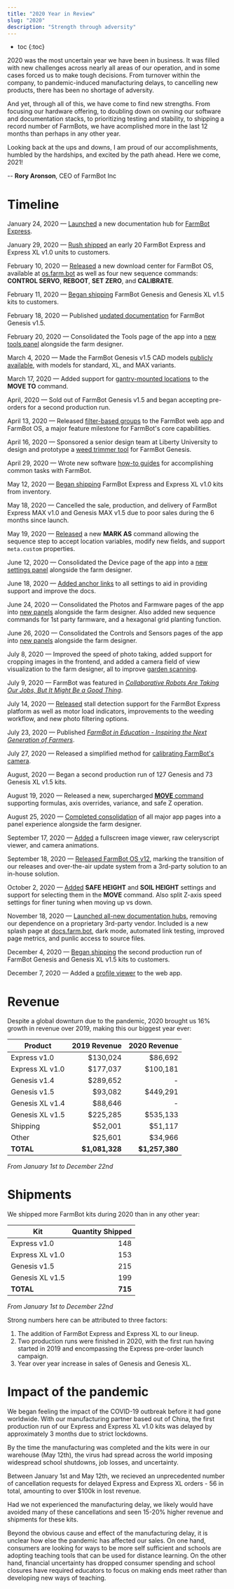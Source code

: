 ```yaml
---
title: "2020 Year in Review"
slug: "2020"
description: "Strength through adversity"
---
```


* toc
{:toc}

2020 was the most uncertain year we have been in business. It was filled with new challenges across nearly all areas of our operation, and in some cases forced us to make tough decisions. From turnover within the company, to pandemic-induced manufacturing delays, to cancelling new products, there has been no shortage of adversity.

And yet, through all of this, we have come to find new strengths. From focusing our hardware offering, to doubling down on owning our software and documentation stacks, to prioritizing testing and stability, to shipping a record number of FarmBots, we have acomplished more in the last 12 months than perhaps in any other year.

Looking back at the ups and downs, I am proud of our accomplishments, humbled by the hardships, and excited by the path ahead. Here we come, 2021!

-- **Rory Aronson**, CEO of FarmBot Inc

# Timeline

January 24, 2020 — [Launched](https://farm.bot/blogs/news/introducing-the-farmbot-express-documentation-hub) a new documentation hub for [FarmBot Express](http://express.farm.bot).

January 29, 2020 — [Rush shipped](https://farm.bot/blogs/news/first-farmbot-express-and-express-xl-deliveries) an early 20 FarmBot Express and Express XL v1.0 units to customers.

February 10, 2020 — [Released](https://farm.bot/blogs/news/february-10-2020-software-update) a new download center for FarmBot OS, available at [os.farm.bot](http://os.farm.bot) as well as four new sequence commands: **CONTROL SERVO**, **REBOOT**, **SET ZERO**, and **CALIBRATE**.

February 11, 2020 — [Began shipping](https://farm.bot/blogs/news/farmbot-genesis-and-genesis-xl-v1-5-shipping-this-week) FarmBot Genesis and Genesis XL v1.5 kits to customers.

February 18, 2020 — Published [updated documentation](https://farm.bot/blogs/news/now-available-genesis-v1-5-documentation) for FarmBot Genesis v1.5.

February 20, 2020 — Consolidated the Tools page of the app into a [new tools panel](https://farm.bot/blogs/news/february-20-2020-software-update) alongside the farm designer.

March 4, 2020 — Made the FarmBot Genesis v1.5 CAD models [publicly available](https://farm.bot/blogs/news/now-available-genesis-v1-5-cad-models), with models for standard, XL, and MAX variants.

March 17, 2020 — Added support for [gantry-mounted locations](https://farm.bot/blogs/news/march-17-2020-software-update) to the **MOVE TO** command.

April, 2020 — Sold out of FarmBot Genesis v1.5 and began accepting pre-orders for a second production run.

April 13, 2020 — Released [filter-based groups](https://farm.bot/blogs/news/april-13-2020-software-update) to the FarmBot web app and FarmBot OS, a major feature milestone for FarmBot's core capabilities.

April 16, 2020 — Sponsored a senior design team at Liberty University to design and prototype a [weed trimmer tool](https://farm.bot/blogs/news/weed-trimmer-tool-developed-by-the-liberty-university-school-of-engineering) for FarmBot Genesis.

April 29, 2020 — Wrote new software [how-to guides](https://farm.bot/blogs/news/new-software-how-to-guides) for accomplishing common tasks with FarmBot.

May 12, 2020 — [Began shipping](https://farm.bot/blogs/news/farmbot-express-now-available-from-inventory) FarmBot Express and Express XL v1.0 kits from inventory.

May 18, 2020 — Cancelled the sale, production, and delivery of FarmBot Express MAX v1.0 and Genesis MAX v1.5 due to poor sales during the 6 months since launch.

May 19, 2020 — [Released](https://farm.bot/blogs/news/may-19-2020-software-update) a new **MARK AS** command allowing the sequence step to accept location variables, modify new fields, and support `meta.custom` properties.

June 12, 2020 — Consolidated the Device page of the app into a [new settings panel](https://farm.bot/blogs/news/june-12-2020-software-update) alongside the farm designer.

June 18, 2020 — [Added anchor links](https://farm.bot/blogs/news/june-18-2020-software-update) to all settings to aid in providing support and improve the docs.

June 24, 2020 — Consolidated the Photos and Farmware pages of the app into [new panels](https://farm.bot/blogs/news/june-24-2020-software-update) alongside the farm designer. Also added new sequence commands for 1st party farmware, and a hexagonal grid planting function.

June 26, 2020 — Consolidated the Controls and Sensors pages of the app into [new panels](https://farm.bot/blogs/news/june-26-2020-software-update) alongside the farm designer.

July 8, 2020 — Improved the speed of photo taking, added support for cropping images in the frontend, and added a camera field of view visualization to the farm designer, all to improve [garden scanning](https://farm.bot/blogs/news/july-8-2020-software-update).

July 9, 2020 — FarmBot was featured in _[Collaborative Robots Are Taking Our Jobs, But It Might Be a Good Thing](https://www.youtube.com/watch?v=-jeSitHw-lk)_.

July 14, 2020 — [Released](https://farm.bot/blogs/news/july-14-2020-software-update) stall detection support for the FarmBot Express platform as well as motor load indicators, improvements to the weeding workflow, and new photo filtering options.

July 23, 2020 — Published _[FarmBot in Education - Inspiring the Next Generation of Farmers](https://www.youtube.com/watch?v=8PV0aR9Jl9A)_.

July 27, 2020 — Released a simplified method for [calibrating FarmBot's camera](https://farm.bot/blogs/news/new-camera-calibration-method).

August, 2020 — Began a second production run of 127 Genesis and 73 Genesis XL v1.5 kits.

August 19, 2020 — Released a new, supercharged [**MOVE** command](https://farm.bot/blogs/news/august-19-2020-software-update) supporting formulas, axis overrides, variance, and safe Z operation.

August 25, 2020 — [Completed consolidation](https://farm.bot/blogs/news/august-25-2020-software-update) of all major app pages into a panel experience alongside the farm designer.

September 17, 2020 — [Added](https://farm.bot/blogs/news/september-17-2020-software-update) a fullscreen image viewer, raw celeryscript viewer, and camera animations.

September 18, 2020 — [Released FarmBot OS v12](https://farm.bot/blogs/news/update-to-farmbot-os-v12), marking the transition of our releases and over-the-air update system from a 3rd-party solution to an in-house solution.

October 2, 2020 — [Added](https://farm.bot/blogs/news/october-2-2020-software-update) **SAFE HEIGHT** and **SOIL HEIGHT** settings and support for selecting them in the **MOVE** command. Also split Z-axis speed settings for finer tuning when moving up vs down.

November 18, 2020 — [Launched all-new documentation hubs](https://farm.bot/blogs/news/november-18-2020-update), removing our dependence on a proprietary 3rd-party vendor. Included is a new splash page at [docs.farm.bot](http://docs.farm.bot), dark mode, automated link testing, improved page metrics, and punlic access to source files.

December 4, 2020 — [Began shipping](https://farm.bot/blogs/news/farmbot-genesis-and-genesis-xl-v1-5-now-back-in-stock) the second production run of FarmBot Genesis and Genesis XL v1.5 kits to customers.

December 7, 2020 — Added a [profile viewer](https://farm.bot/blogs/news/december-7-2020-software-update) to the web app.

# Revenue

Despite a global downturn due to the pandemic, 2020 brought us 16% growth in revenue over 2019, making this our biggest year ever:

|Product           |2019 Revenue    |2020 Revenue    |
|------------------|---------------:|---------------:|
|Express v1.0      |$130,024        |$86,692         |
|Express XL v1.0   |$177,037        |$100,181        |
|Genesis v1.4      |$289,652        |-               |
|Genesis v1.5      |$93,082         |$449,291        |
|Genesis XL v1.4   |$88,646         |-               |
|Genesis XL v1.5   |$225,285        |$535,133        |
|Shipping          |$52,001         |$51,117         |
|Other             |$25,601         |$34,966         |
|**TOTAL**         |**$1,081,328**  |**$1,257,380**  |

_From January 1st to December 22nd_

# Shipments

We shipped more FarmBot kits during 2020 than in any other year:

|Kit               |Quantity Shipped|
|------------------|---------------:|
|Express v1.0      |148             |
|Express XL v1.0   |153             |
|Genesis v1.5      |215             |
|Genesis XL v1.5   |199             |
|**TOTAL**         |**715**         |

_From January 1st to December 22nd_

Strong numbers here can be attributed to three factors:

1. The addition of FarmBot Express and Express XL to our lineup.
2. Two production runs were finished in 2020, with the first run having started in 2019 and encompassing the Express pre-order launch campaign.
3. Year over year increase in sales of Genesis and Genesis XL.

# Impact of the pandemic

We began feeling the impact of the COVID-19 outbreak before it had gone worldwide. With our manufacturing partner based out of China, the first production run of our Express and Express XL v1.0 kits was delayed by approximately 3 months due to strict lockdowns.

By the time the manufacturing was completed and the kits were in our warehouse (May 12th), the virus had spread across the world imposing widespread school shutdowns, job losses, and uncertainty.

Between January 1st and May 12th, we recieved an unprecedented number of cancellation requests for delayed Express and Express XL orders - 56 in total, amounting to over $100k in lost revenue.

Had we not experienced the manufacturing delay, we likely would have avoided many of these cancellations and seen 15-20% higher revenue and shipments for these kits.

Beyond the obvious cause and effect of the manufacturing delay, it is unclear how else the pandemic has affected our sales. On one hand, consumers are looking for ways to be more self sufficient and schools are adopting teaching tools that can be used for distance learning. On the other hand, financial uncertainty has dropped consumer spending and school closures have required educators to focus on making ends meet rather than developing new ways of teaching.
